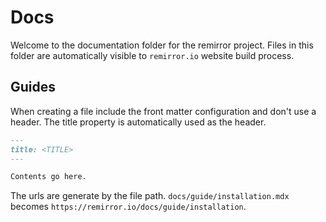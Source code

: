 # Docs

Welcome to the documentation folder for the remirror project. Files in this folder are automatically visible to `remirror.io` website build process.

## Guides

When creating a file include the front matter configuration and don't use a header. The title property is automatically used as the header.

```md
---
title: <TITLE>
---

Contents go here.
```

The urls are generate by the file path. `docs/guide/installation.mdx` becomes `https://remirror.io/docs/guide/installation`.
